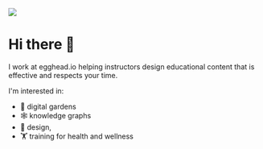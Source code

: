 [![](https://github.com/zacjones93/zacjones93/blob/master/Social-banner-for-zac.svg?raw=true)](https://zacjones.dev)

# Hi there 👋

I work at egghead.io helping instructors design educational content that is effective and respects your time.

I'm interested in:

- 🌱  digital gardens
- 🕸️ knowledge graphs
- 🎨 design,
- 🏋️ training for health and wellness


<!--
**zacjones93/zacjones93** is a ✨ _special_ ✨ repository because its `README.md` (this file) appears on your GitHub profile.

Here are some ideas to get you started:

- 🔭 I’m currently working on ...
- 🌱 I’m currently learning ...
- 👯 I’m looking to collaborate on ...
- 🤔 I’m looking for help with ...
- 💬 Ask me about ...
- 📫 How to reach me: ...
- 😄 Pronouns: ...
- ⚡ Fun fact: ...


<img align="left" alt="codeSTACKr's Github Stats" src="https://github-readme-stats.vercel.app/api?username=zacjones93&show_icons=true&hide_border=true" />

-->

